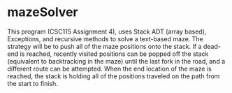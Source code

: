 # mazeSolver


This program (CSC115 Assignment 4), uses Stack ADT (array based), Exceptions, and recursive methods to solve a text-based maze.
The strategy will be to push all of the maze positions onto the stack.
If a dead-end is reached, recently visited positions can be
popped off the stack (equivalent to backtracking in the maze) until the last fork in the road, 
and a different route can be attempted.
When the end location of the maze is reached, the stack is holding all of the positions traveled
on the path from the start to finish.
